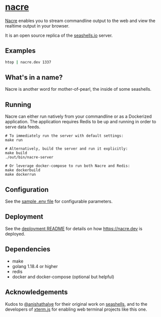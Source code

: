 # [nacre](https://nacre.dev)

[Nacre](https://nacre.dev) enables you to stream commandline output to the web and view the realtime output in your browser.

It is an open source replica of the [seashells.io](https://seashells.io/) server.

## Examples

```bash
htop | nacre.dev 1337
```

## What's in a name?

Nacre is another word for mother-of-pearl, the inside of some seashells.

## Running

Nacre can either run natively from your commandline or as a Dockerized application. The application requires Redis to be up and running in order to serve data feeds.

```
# To immediately run the server with default settings:
make run

# Alternatively, build the server and run it explicitly:
make build
./out/bin/nacre-server

# Or leverage docker-compose to run both Nacre and Redis:
make dockerbuild
make dockerrun
```

## Configuration

See the [sample .env file](.env.sample) for configurable parameters.

## Deployment
See the [deployment README](deployment/README.md) for details on how https://nacre.dev is deployed.

## Dependencies

- make
- golang 1.18.4 or higher
- redis
- docker and docker-compose (optional but helpful)

## Acknowledgements

Kudos to [@anishathalye](https://github.com/anishathalye) for their original work on [seashells](https://seashells.io), and to the developers of [xterm.js](https://xtermjs.org/) for enabling web terminal projects like this one.
